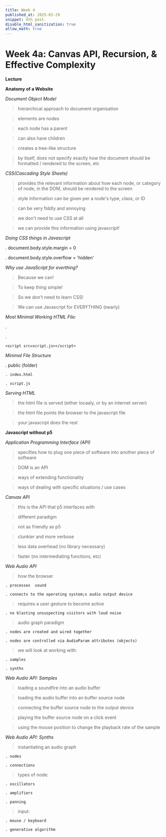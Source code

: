 ```yaml
---
title: Week 4
published_at: 2025-03-29
snippet: 4th post.
disable_html_sanitization: true
allow_math: true
---
```


# Week 4a: Canvas API, Recursion, & Effective Complexity

**Lecture**

**Anatomy of a Website**

*Document Object Model*

> hierarchical approach to document organisation 

> elements are nodes 

> each node has a parent 

> can also have children

> creates a tree-like structure

> by itself, does not specify exactly how the document should be formatted / rendered to the screen, etc

*CSS(Cascading Style Sheets)*

> provides the relevant information about how each node, or category of node, in the DOM, should be rendered to the screen

> style information can be given per a node's type, class, or ID 

> can be very fiddly and annoying 

> we don't need to use CSS at all

> we can provide this information using javascript!

*Doing CSS things in Javascript*

 . document.body.style.margin = 0 

 . document.body.style.overflow = 'hidden'

 *Why use JavaScript for everthing?*

 > Because we can!

 > To keep thing simple!

 > So we don't need to learn CSS!

 > We can use Javascript for EVERYTHING (nearly)

 *Most Minimal Working HTML File:*

 . <!DOCTYPE html>

 . <body>

    <script src=script.js></script>

   </body>

 *Minimal File Structure*

   . public (folder)

    . index.html

    . script.js

 *Serving HTML*

 > the html file is served (either locaaly, or by an  internet server)

 > the html file points the browser to the javascript file 

 > your javascript does the rest 

 **Javascript without p5**

 *Application Programming Interface (API)*

 > specifies how to plug one piece of software into another piece of software

 > DOM is an API

 > ways of extending functionality 

 > ways of dealing with specific situations / use cases 

 *Canvas API*

 > this is the API that p5 interfaces with 

 > different paradigm

 > not as friendly as p5 

 > clunkier and more verbose 

 > less data overhead (no library necessary)

 > faster (no intermediating functions, etc)

 *Web Audio API*

 > how the browser 

    . processes  sound 

    . connects to the operating system;s audio output device

 > requires a user gesture to become active 

    . no blasting unsuspecting visitors with loud noise 

 > audio graph paradigm

    . nodes are created and wired together

    . nodes are controlled via AudioParam attributes (objects)

 > we will look at working with: 
    
    . samples 

    . synths 

*Web Audio API: Samples*

 > loading a soundfire into an audio buffer

 > loading the audio buffer into an buffer source node 

 > connecting the buffer source node to the output device 

 > playing the buffer source node on a click event 

 > using the mouse position to change the playback rate of the sample 

 *Web Audio API: Synths*

 > instantiating an audio graph
    
    . nodes

    . connections

 > types of node: 

    . oscillators 

    . amplifiers

    . panning 

 > input: 

    . mouse / keyboard 

    . generative algorithm




